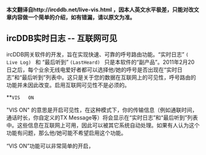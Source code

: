 **本文翻译自http://ircddb.net/live-vis.html ，因本人英文水平极差，只能对改文章内容做一个简单的介绍，如有错漏，请以原文为准。**

## ircDDB实时日志 -- 互联网可见  

ircDDB网关软件的开发，旨在实现快速、可靠的呼号路由功能。“实时日志” `( Live Log) ` 和 “最后听到” `(LastHeard) ` 只是本软件的“副产品”。2011年2月20日之后，每个业余无线电爱好者都可以选择他/她的呼号是否出现在“实时日志”和“最后听到”列表中。这只是关于您的数据在互联网上的可见性，呼号路由的功能并未因此改变。启用互联网可见性不是必须的。

**`VIS   ON`  

"VIS ON" 的意思是开启可见性，在这种模式下，你的传输信息（例如通联时间，通话时长，你自定义的TX Message等）将会显示在“实时日志”和“最后听到”列表中。这些信息在互联网上可用，因此可以被其它系统自动处理。如果有人认为这个功能有问题，那么他/她可能不希望启用这个功能。

“VIS ON”功能可以非常简单的开启，
